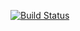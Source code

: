 [![Build Status](https://jlao.visualstudio.com/CacheTable.Net/_apis/build/status/jlao.CacheTable.Net?branchName=master)](https://jlao.visualstudio.com/CacheTable.Net/_build/latest?definitionId=1&branchName=master)